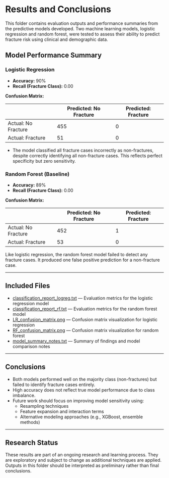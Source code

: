 # Results and Conclusions

This folder contains evaluation outputs and performance summaries from the predictive models developed. Two machine learning models, logistic regression and random forest, were tested to assess their ability to predict fracture risk using clinical and demographic data.

## Model Performance Summary

### Logistic Regression

- **Accuracy:** 90%  
- **Recall (Fracture Class):** 0.00
  
**Confusion Matrix:**
  
|               | Predicted: No Fracture | Predicted: Fracture |
|---------------|--------------|--------------|
| Actual: No Fracture     | 455          | 0            |
| Actual: Fracture     | 51           | 0            |

-  The model classified all fracture cases incorrectly as non-fractures, despite correctly identifying all non-fracture cases. This reflects perfect specificity but zero sensitivity.

### Random Forest (Baseline)

- **Accuracy:** 89%  
- **Recall (Fracture Class):** 0.00
  
**Confusion Matrix:**
  
|               | Predicted: No Fracture | Predicted: Fracture |
|---------------|--------------|--------------|
| Actual: No Fracture     | 452          | 1            |
| Actual: Fracture     | 53           | 0            |

Like logistic regression, the random forest model failed to detect any fracture cases. It produced one false positive prediction for a non-fracture case.

---

## Included Files

- [classification_report_logreg.txt](https://github.com/natalie-ava/GoogleADA_Capstone/blob/main/results/classification_report_logreg.txt) — Evaluation metrics for the logistic regression model  
- [classification_report_rf.txt](https://github.com/natalie-ava/GoogleADA_Capstone/blob/main/results/classification_report_rf.txt) — Evaluation metrics for the random forest model  
- [LR_confusion_matrix.png](https://github.com/natalie-ava/GoogleADA_Capstone/blob/main/results/LR_confusion_matrix.png) — Confusion matrix visualization for logistic regression  
- [RF_confusion_matrix.png](https://github.com/natalie-ava/GoogleADA_Capstone/blob/main/results/RF_confusion_matrix.png) — Confusion matrix visualization for random forest  
- [model_summary_notes.txt](https://github.com/natalie-ava/GoogleADA_Capstone/blob/main/results/model_summary_notes.txt) — Summary of findings and model comparison notes
---

## Conclusions

- Both models performed well on the majority class (non-fractures) but failed to identify fracture cases entirely.
- High accuracy does not reflect true model performance due to class imbalance.
- Future work should focus on improving model sensitivity using:
  - Resampling techniques
  - Feature expansion and interaction terms
  - Alternative modeling approaches (e.g., XGBoost, ensemble methods)

---

## Research Status

These results are part of an ongoing research and learning process. They are exploratory and subject to change as additional techniques are applied. Outputs in this folder should be interpreted as preliminary rather than final conclusions.
